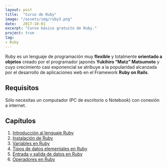 ```yaml
---
layout: post
title:  "Curso de Ruby"
image: "/assets/img/ruby3.png"
date:   2017-10-01
excerpt: "Curso básico gratuito de Ruby."
project: true
tag:
- Ruby
---
```


Ruby es un lenguaje de programación muy **flexible** y totalmente **orientado a objetos** creado por el programador japonés **Yukihiro “Matz” Matsumoto** y cuyo crecimiento casi exponencial se atribuye a la popularidad alcanzada por el desarrollo de aplicaciones web en el Framework **Ruby on Rails**.

## Requisitos

Sólo necesitas un computador (PC de escritorio o Notebook) con conexión a internet.

## Capítulos

1. [Introducción al lenguaje Ruby](https://nisoto.github.io/introduccion-ruby/)
2. [Instalación de Ruby](https://nisoto.github.io/instalacion-ruby/)
3. [Variables en Ruby](https://nisoto.github.io/variables-ruby/)
4. [Tipos de datos elementales en Ruby](https://nisoto.github.io/datos-elementales-ruby/)
5. [Entrada y salida de datos en Ruby](https://nisoto.github.io/entrada-salida-ruby/)
6. [Operadores en Ruby](https://nisoto.github.io/operadores-ruby/)
